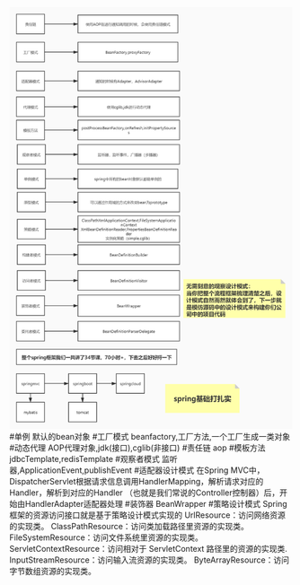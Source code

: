![](.z_spring_01_ioc_05_依赖注入_注入方式_注入对应beanprocessor_循环依赖_三级缓存_images/spring中的设计模式.jpg)
#单例
默认的bean对象
#工厂模式
beanfactory,工厂方法,一个工厂生成一类对象
#动态代理
AOP代理对象,jdk(接口),cglib(非接口)
#责任链
aop
#模板方法
jdbcTemplate,redisTemplate
#观察者模式
监听器,ApplicationEvent,publishEvent
#适配器设计模式
在Spring MVC中，DispatcherServlet根据请求信息调用HandlerMapping，解析请求对应的Handler，解析到对应的Handler
（也就是我们常说的Controller控制器）后，开始由HandlerAdapter适配器处理
#装饰器
BeanWrapper
#策略设计模式
Spring 框架的资源访问接口就是基于策略设计模式实现的
UrlResource：访问网络资源的实现类。
ClassPathResource：访问类加载路径里资源的实现类。
FileSystemResource：访问文件系统里资源的实现类。
ServletContextResource：访问相对于 ServletContext 路径里的资源的实现类.
InputStreamResource：访问输入流资源的实现类。
ByteArrayResource：访问字节数组资源的实现类。
